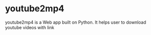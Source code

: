 # youtube2mp4
youtube2mp4 is a Web app built on Python. It helps user to download youtube videos with link
